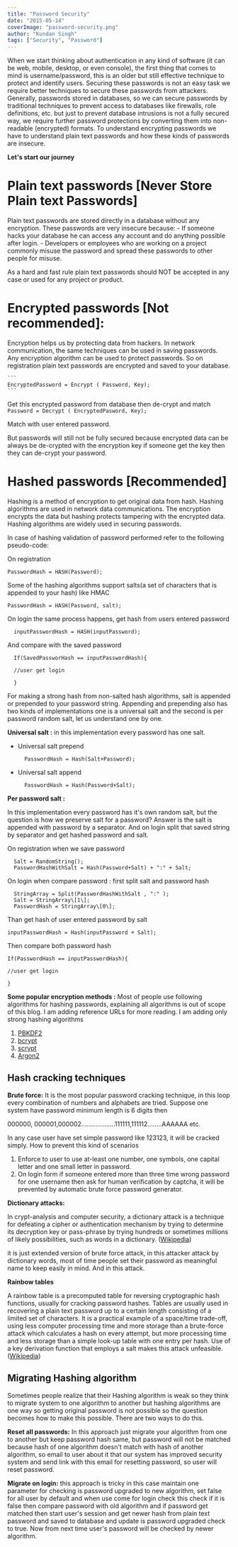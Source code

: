 ```yaml
---
title: "Password Security"
date: "2015-05-14"
coverImage: "password-security.png"
author: "Kundan Singh"
tags: ["Security", "Password"]
---
```


When we start thinking about authentication in any kind of software (it can be web, mobile, desktop, or even console), the first thing that comes to mind is username/password, this is an older but still effective technique to protect and identify users. Securing these passwords is not an easy task we require better techniques to secure these passwords from attackers. Generally, passwords stored in databases, so we can secure passwords by traditional techniques to prevent access to databases like firewalls, role definitions, etc. but just to prevent database intrusions is not a fully secured way, we require further password protections by converting them into non-readable (encrypted) formats. To understand encrypting passwords we have to understand plain text passwords and how these kinds of passwords are insecure.

**Let's start our journey**

# Plain text passwords [Never Store Plain text Passwords]
Plain text passwords are stored directly in a database without any encryption. These passwords are very insecure because:
    - If someone hacks your database he can access any account and do anything possible after login.
    - Developers or employees who are working on a project commonly misuse the password and spread these passwords to other people for misuse.

  As a hard and fast rule plain text passwords should NOT be accepted in any case or used for any project or product.

# Encrypted passwords [Not recommended]:

Encryption helps us by protecting data from hackers. In network communication, the same techniques can be used in saving passwords. Any encryption algorithm can be used to protect passwords. So on registration plain text passwords are encrypted and saved to your database.

    ```
    EncryptedPassword = Encrypt ( Password, Key);
    ```

Get this encrypted password from database then de-crypt and match
    ```
    Password = Decrypt ( EncryptedPasword, Key);
    ```

Match with user entered password.

But passwords will still not be fully secured because encrypted data can be always be de-crypted with the encryption key if someone get the key then they can de-crypt your password.

# Hashed passwords [Recommended]

Hashing is a method of encryption to get original data from hash. Hashing algorithms are used in network data communications. The encryption encrypts the data but hashing protects tampering with the encrypted data. Hashing algorithms are widely used in securing passwords.

In case of hashing validation of password performed refer to the following pseudo-code:

On registration

```
PasswordHash = HASH(Password);
```
Some of the hashing algorithms support salts(a set of characters that is appended to your hash) like HMAC

  ```
  PasswordHash = HASH(Password, salt);
  ```

On login the same process happens, get hash from users entered password

  ```
    inputPasswordHash = HASH(inputPassword);
  ```

And compare with the saved password

  ```
    If(SavedPassworHash == inputPasswordHash){

    //user get login

    }
  ```

For making a strong hash from non-salted hash algorithms, salt is appended or prepended to your password string. Appending and prepending also has two kinds of implementations one is a universal salt and the second is per password random salt, let us understand one by one.

**Universal salt :** in this implementation every password has one salt.

- Universal salt prepend

  ```
    PasswordHash = Hash(Salt+Password);
  ```

- Universal salt append

  ```
    PasswordHash = Hash(Password+Salt);
  ```
**Per password salt :**

In this implementation every password has it's own random salt, but the question is how we preserve salt for a password? Answer is the salt is appended with password by a separator. And on login split that saved string by separator and get hashed password and salt.

On registration when we save password

  ```
    Salt = RandomString();
    PasswordHashWithSalt = Hash(Password+Salt) + ":" + Salt;
  ```
On login when compare password : first split salt and password hash

  ```
    StringArray = Split(PasswordHashWithSalt , ":" );
    Salt = StringArray\[1\];
    PasswordHash = StringArray\[0\];
  ```

Than get hash of user entered password by salt

```
inputPasswordHash = Hash(inputPassword + Salt);
```
Then compare both password hash

```
If(PasswordHash == inputPasswordHash){

//user get login

}
```

**Some popular encryption methods :** Most of people use following algorithms for hashing passwords, explaining all algorithms is out of scope of this blog. I am adding reference URLs for more reading. I am adding only strong hashing algorithms 

1. [PBKDF2](http://en.wikipedia.org/wiki/PBKDF2)
2. [bcrypt](http://en.wikipedia.org/wiki/Bcrypt)
3. [scrypt](http://www.tarsnap.com/scrypt.html)
4. [Argon2](https://en.wikipedia.org/wiki/Argon2)

## Hash cracking techniques

**Brute force:** It is the most popular password cracking technique, in this loop every combination of numbers and alphabets are tried. Suppose one system have password minimum length is 6 digits then

000000, 000001,000002……………….111111,111112……..AAAAAA etc.

In any case user have set simple password like 123123, it will be cracked simply. How to prevent this kind of scenarios

1. Enforce to user to use at-least one number, one symbols, one capital letter and one small letter in password.
2. On login form if someone entered more than three time wrong password for one username then ask for human verification by captcha, it will be prevented by automatic brute force password generator.

**Dictionary attacks:**

In crypt-analysis and computer security, a dictionary attack is a technique for defeating a cipher or authentication mechanism by trying to determine its decryption key or pass-phrase by trying hundreds or sometimes millions of likely possibilities, such as words in a dictionary. ([Wikipedia](http://en.wikipedia.org/wiki/Dictionary_attack))

it is just extended version of brute force attack, in this attacker attack by dictionary words, most of time people set their password as meaningful name to keep easily in mind. And in this attack.

**Rainbow tables**

A rainbow table is a precomputed table for reversing cryptographic hash functions, usually for cracking password hashes. Tables are usually used in recovering a plain text password up to a certain length consisting of a limited set of characters. It is a practical example of a space/time trade-off, using less computer processing time and more storage than a brute-force attack which calculates a hash on every attempt, but more processing time and less storage than a simple look-up table with one entry per hash. Use of a key derivation function that employs a salt makes this attack unfeasible. ([Wikipedia](http://en.wikipedia.org/wiki/Rainbow_table))

## Migrating Hashing algorithm 
Sometimes people realize that their Hashing algorithm is weak so they think to migrate system to one algorithm to another but hashing algorithms are one way so getting original password is not possible so the question becomes how to make this possible. There are two ways to do this.

**Reset all passwords:** In this approach just migrate your algorithm from one to another but keep password hash same, but password will not be matched because hash of one algorithm doesn't match with hash of another algorithm, so email to user about it that our system has improved security system and send link with this email for resetting password, so user will reset password.

**Migrate on login:** this approach is tricky in this case maintain one parameter for checking is password upgraded to new algorithm, set false for all user by default and when use come for login check this check if it is false then compare password with old algorithm and if password get matched then start user's session and get newer hash from plain text password and saved to database and update is password upgraded check to true. Now from next time user's password will be checked by newer algorithm.



